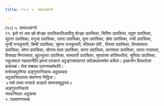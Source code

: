 ```yaml
---
title: (१०) ५. सामञ्ञवग्गो

---
```

(१०) ५. सामञ्ञवग्गो  
९१. इतो परं अथ खो बोज्झा उपासिकातिआदीसु बोज्झा उपासिका, सिरिमा उपासिका, पदुमा उपासिका, सुतना उपासिका, मनुजा उपासिका, उत्तरा उपासिका, मुत्ता उपासिका, खेमा उपासिका, रुची उपासिका, चुन्दी राजकुमारी, बिम्बी उपासिका, सुमना राजकुमारी, मल्लिका देवी , तिस्सा उपासिका, तिस्सामाता उपासिका, सोणा उपासिका, सोणाय माता उपासिका, काणा उपासिका, काणमाता उपासिका, उत्तरा नन्दमाता, विसाखा मिगारमाता, खुज्जुत्तरा उपासिका, सामावती उपासिका, सुप्पवासा कोलियधीता, सुप्पिया उपासिका, नकुलमाता गहपतानीति इमासं एत्तकानं अट्ठङ्गसमन्नागतं उपोसथकम्ममेव कथितं। इच्छन्तेन वित्थारेत्वा कथेतब्बं। सेसं सब्बत्थ उत्तानत्थमेवाति।  
मनोरथपूरणिया अङ्गुत्तरनिकाय-अट्ठकथाय  
अट्ठकनिपातस्स संवण्णना निट्ठिता।  
॥ नमो तस्स भगवतो अरहतो सम्मासम्बुद्धस्स॥  
अङ्गुत्तरनिकाये  
नवकनिपात-अट्ठकथा  
१. पठमपण्णासकं  